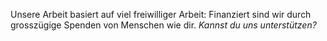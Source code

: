 Unsere Arbeit basiert auf viel freiwilliger Arbeit: Finanziert sind wir durch grosszügige Spenden von Menschen wie dir. *Kannst du uns unterstützen?*
